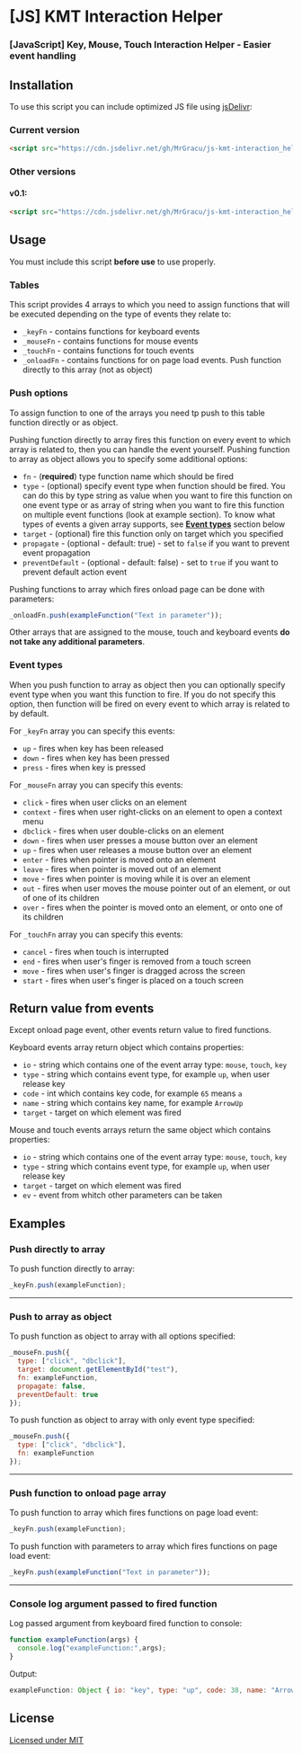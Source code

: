 # [JS] KMT Interaction Helper
### [JavaScript] Key, Mouse, Touch Interaction Helper - Easier event handling  

## Installation
To use this script you can include optimized JS file using [jsDelivr](https://www.jsdelivr.com/):  
### Current version
```HTML
<script src="https://cdn.jsdelivr.net/gh/MrGracu/js-kmt-interaction_helper@main/production/kmt-interaction.helper.js"></script>
```
### Other versions
#### v0.1:
```HTML
<script src="https://cdn.jsdelivr.net/gh/MrGracu/js-kmt-interaction_helper@main/production/kmt-interaction.helper_v0.1.js"></script>
```
  
## Usage
You must include this script **before use** to use properly.  
### Tables
This script provides 4 arrays to which you need to assign functions that will be executed depending on the type of events they relate to:  
- `_keyFn` - contains functions for keyboard events
- `_mouseFn` - contains functions for mouse events
- `_touchFn` - contains functions for touch events
- `_onloadFn` - contains functions for on page load events. Push function directly to this array (not as object)  
  
### Push options
To assign function to one of the arrays you need tp push to this table function directly or as object.
  
Pushing function directly to array fires this function on every event to which array is related to, then you can handle the event yourself.
Pushing function to array as object allows you to specify some additional options:  
- `fn` - (**required**) type function name which should be fired
- `type` - (optional) specify event type when function should be fired. You can do this by type string as value when you want to fire this function on one event type or as array of string when you want to fire this function on multiple event functions (look at example section). To know what types of events a given array supports, see [**Event types**](#event-types) section below
- `target` - (optional) fire this function only on target which you specified
- `propagate` - (optional - default: true) - set to `false` if you want to prevent event propagation
- `preventDefault` - (optional - default: false) - set to `true` if you want to prevent default action event  
  
Pushing functions to array which fires onload page can be done with parameters:  

```javascript
_onloadFn.push(exampleFunction("Text in parameter"));
```  
  
Other arrays that are assigned to the mouse, touch and keyboard events **do not take any additional parameters**.
  
### Event types
When you push function to array as object then you can optionally specify event type when you want this function to fire. If you do not specify this option, then function will be fired on every event to which array is related to by default.  
  
For `_keyFn` array you can specify this events:  
- `up` - fires when key has been released
- `down` - fires when key has been pressed
- `press` - fires when key is pressed  
  
For `_mouseFn` array you can specify this events:  
- `click` - fires when user clicks on an element
- `context` - fires when user right-clicks on an element to open a context menu
- `dbclick` - fires when user double-clicks on an element
- `down` - fires when user presses a mouse button over an element
- `up` - fires when user releases a mouse button over an element
- `enter` - fires when pointer is moved onto an element
- `leave` - fires when pointer is moved out of an element
- `move` - fires when pointer is moving while it is over an element
- `out` - fires when user moves the mouse pointer out of an element, or out of one of its children
- `over` - fires when the pointer is moved onto an element, or onto one of its children  
  
For `_touchFn` array you can specify this events:  
- `cancel` - fires when touch is interrupted
- `end` - fires when user's finger is removed from a touch screen
- `move` - fires when user's finger is dragged across the screen
- `start` - fires when user's finger is placed on a touch screen  

## Return value from events
Except onload page event, other events return value to fired functions.  
  
Keyboard events array return object which contains properties:  
- `io` - string which contains one of the event array type: `mouse`, `touch`, `key`
- `type` - string which contains event type, for example `up`, when user release key
- `code` - int which contains key code, for example `65` means `a`
- `name` - string which contains key name, for example `ArrowUp`
- `target` - target on which element was fired  
  
Mouse and touch events arrays return the same object which contains properties:  
- `io` - string which contains one of the event array type: `mouse`, `touch`, `key`
- `type` - string which contains event type, for example `up`, when user release key
- `target` - target on which element was fired
- `ev` - event from whitch other parameters can be taken

## Examples
### Push directly to array
To push function directly to array:

```javascript
_keyFn.push(exampleFunction);
```  
  
---
### Push to array as object
To push function as object to array with all options specified:

```javascript
_mouseFn.push({
  type: ["click", "dbclick"],
  target: document.getElementById("test"),
  fn: exampleFunction,
  propagate: false,
  preventDefault: true
});
```  
  
To push function as object to array with only event type specified:

```javascript
_mouseFn.push({
  type: ["click", "dbclick"],
  fn: exampleFunction
});
```  
  
---
### Push function to onload page array
To push function to array which fires functions on page load event:

```javascript
_keyFn.push(exampleFunction);
```  
  
To push function with parameters to array which fires functions on page load event:

```javascript
_keyFn.push(exampleFunction("Text in parameter"));
```  
  
---
### Console log argument passed to fired function
Log passed argument from keyboard fired function to console:

```javascript
function exampleFunction(args) {
  console.log("exampleFunction:",args);
}
```  
  
Output:
```javascript
exampleFunction: Object { io: "key", type: "up", code: 38, name: "ArrowUp", target: body }
```

## License
[Licensed under MIT](https://github.com/MrGracu/js-kmt-interaction_helper/blob/main/LICENSE)
